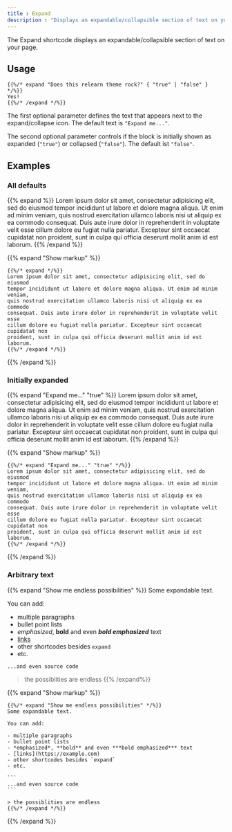 ```yaml
---
title : Expand
description : "Displays an expandable/collapsible section of text on your page"
---
```


The Expand shortcode displays an expandable/collapsible section of text on your page.

## Usage

````
{{%/* expand "Does this relearn theme rock?" { "true" | "false" } */%}}
Yes!
{{%/* /expand */%}}
````

The first optional parameter defines the text that appears next to the expand/collapse icon. The default text is `"Expand me..."`.

The second optional parameter controls if the block is initially shown as expanded (`"true"`) or collapsed (`"false"`). The default ist `"false"`.
## Examples

### All defaults

{{% expand %}}
Lorem ipsum dolor sit amet, consectetur adipisicing elit, sed do eiusmod
tempor incididunt ut labore et dolore magna aliqua. Ut enim ad minim veniam,
quis nostrud exercitation ullamco laboris nisi ut aliquip ex ea commodo
consequat. Duis aute irure dolor in reprehenderit in voluptate velit esse
cillum dolore eu fugiat nulla pariatur. Excepteur sint occaecat cupidatat non
proident, sunt in culpa qui officia deserunt mollit anim id est laborum.
{{% /expand %}}

{{% expand "Show markup" %}}
````
{{%/* expand */%}}
Lorem ipsum dolor sit amet, consectetur adipisicing elit, sed do eiusmod
tempor incididunt ut labore et dolore magna aliqua. Ut enim ad minim veniam,
quis nostrud exercitation ullamco laboris nisi ut aliquip ex ea commodo
consequat. Duis aute irure dolor in reprehenderit in voluptate velit esse
cillum dolore eu fugiat nulla pariatur. Excepteur sint occaecat cupidatat non
proident, sunt in culpa qui officia deserunt mollit anim id est laborum.
{{%/* /expand */%}}
````
{{% /expand %}}

### Initially expanded

{{% expand "Expand me..." "true" %}}
Lorem ipsum dolor sit amet, consectetur adipisicing elit, sed do eiusmod
tempor incididunt ut labore et dolore magna aliqua. Ut enim ad minim veniam,
quis nostrud exercitation ullamco laboris nisi ut aliquip ex ea commodo
consequat. Duis aute irure dolor in reprehenderit in voluptate velit esse
cillum dolore eu fugiat nulla pariatur. Excepteur sint occaecat cupidatat non
proident, sunt in culpa qui officia deserunt mollit anim id est laborum.
{{% /expand %}}

{{% expand "Show markup" %}}
````
{{%/* expand "Expand me..." "true" */%}}
Lorem ipsum dolor sit amet, consectetur adipisicing elit, sed do eiusmod
tempor incididunt ut labore et dolore magna aliqua. Ut enim ad minim veniam,
quis nostrud exercitation ullamco laboris nisi ut aliquip ex ea commodo
consequat. Duis aute irure dolor in reprehenderit in voluptate velit esse
cillum dolore eu fugiat nulla pariatur. Excepteur sint occaecat cupidatat non
proident, sunt in culpa qui officia deserunt mollit anim id est laborum.
{{%/* /expand */%}}
````
{{% /expand %}}

### Arbitrary text

{{% expand "Show me endless possibilities" %}}
Some expandable text.

You can add:

- multiple paragraphs
- bullet point lists
- *emphasized*, **bold** and even ***bold emphasized*** text
- [links](https://example.com)
- other shortcodes besides `expand`
- etc.

```
...and even source code
```

> the possiblities are endless
{{% /expand%}}

{{% expand "Show markup" %}}
````
{{%/* expand "Show me endless possibilities" */%}}
Some expandable text.

You can add:

- multiple paragraphs
- bullet point lists
- *emphasized*, **bold** and even ***bold emphasized*** text
- [links](https://example.com)
- other shortcodes besides `expand`
- etc.

```
...and even source code
```

> the possiblities are endless
{{%/* /expand */%}}
````
{{% /expand %}}
